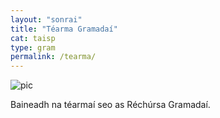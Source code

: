 ```yaml
---
layout: "sonrai"
title: "Téarma Gramadaí"
cat: taisp
type: gram
permalink: /tearma/
---
```

![pic](../assets/img/tadhg.jpg)

Baineadh na téarmaí seo as Réchúrsa Gramadaí.

